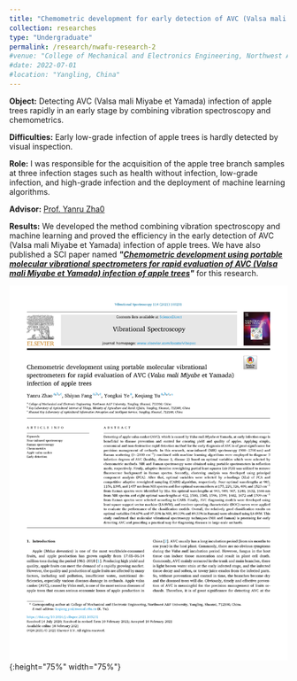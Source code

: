 ```yaml
---
title: "Chemometric development for early detection of AVC (Valsa mali Miyabe et Yamada) infection of apple trees based on vibration spectroscopy (September 2020 - August 2021)"
collection: researches
type: "Undergraduate"
permalink: /research/nwafu-research-2
#venue: "College of Mechanical and Electronics Engineering, Northwest Agriculture & Forest University"
#date: 2022-07-01
#location: "Yangling, China"
---
```


**Object:** Detecting AVC (Valsa mali Miyabe et Yamada) infection of apple trees rapidly in an early stage by combining vibration spectroscopy and chemometrics.

**Difficulties:** Early low-grade infection of apple trees is hardly detected by visual inspection.

**Role:** I was responsible for the acquisition of the apple tree branch samples at three infection stages such as health without infection, low-grade infection, and high-grade infection and the deployment of machine learning algorithms.

**Advisor:** [Prof. Yanru Zha0](https://cmee.nwsuaf.edu.cn/szdw/gjzcry/396312.htm)

**Results:** We developed the method combining  vibration spectroscopy and machine learning and proved the efficiency in the early detection of AVC (Valsa mali Miyabe et Yamada) infection of apple trees. We have also published a SCI paper named ***"[Chemometric development using portable molecular vibrational spectrometers for rapid evaluation of AVC (Valsa mali Miyabe et Yamada) infection of apple trees](https://doi.org/10.1016/j.vibspec.2021.103231)"*** for this research.

![Apple Cover](../images/AppleCover.png "Apple cover"){:height="75%" width="75%"} 
